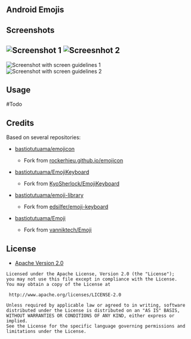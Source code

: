 ## Android Emojis

## Screenshots
![Screenshot 1](screen%20guideline%201.png)
![Screesnhot 2](screen%20guideline%202.png)
---
![Screenshot with screen guidelines 1](screenshot%201.png)
![Screenshot with screen guidelines 2](screenshot%202.png)

## Usage

#Todo

## Credits
Based on several repositories: 

* [bastiotutuama/emojicon](https://github.com/bastiotutuama/emojicon)
  * Fork from [rockerhieu.github.io/emojicon](http://rockerhieu.github.io/emojicon)
  
  
* [bastiotutuama/EmojiKeyboard](https://github.com/bastiotutuama/EmojiKeyboard)
  * Fork from [KyoSherlock/EmojiKeyboard](https://github.com/KyoSherlock/EmojiKeyboard)
  
  
* [bastiotutuama/emoji-library](https://github.com/bastiotutuama/emoji-library)
  * Fork from [edsilfer/emoji-keyboard](https://github.com/edsilfer/emoji-keyboard)
  
  
* [bastiotutuama/Emoji](https://github.com/bastiotutuama/Emoji)
  * Fork from [vanniktech/Emoji](https://github.com/vanniktech/Emoji)

## License

* [Apache Version 2.0](http://www.apache.org/licenses/LICENSE-2.0.html)

```
Licensed under the Apache License, Version 2.0 (the "License");
you may not use this file except in compliance with the License.
You may obtain a copy of the License at

 http://www.apache.org/licenses/LICENSE-2.0

Unless required by applicable law or agreed to in writing, software
distributed under the License is distributed on an "AS IS" BASIS,
WITHOUT WARRANTIES OR CONDITIONS OF ANY KIND, either express or implied.
See the License for the specific language governing permissions and
limitations under the License.
```
